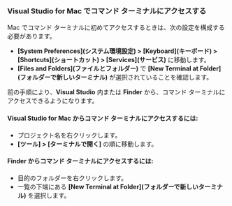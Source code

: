 ### <a name="accessing-a-command-terminal-on-visual-studios-for-mac"></a>Visual Studio for Mac でコマンド ターミナルにアクセスする

Mac でコマンド ターミナルに初めてアクセスするときは、次の設定を構成する必要があります。

* **[System Preferences]\(システム環境設定\) > [Keyboard]\(キーボード\) > [Shortcuts]\(ショートカット\) > [Services]\(サービス\)** に移動します。
* **[Files and Folders]\(ファイルとフォルダー\)** で **[New Terminal at Folder]\(フォルダーで新しいターミナル\)** が選択されていることを確認します。

前の手順により、**Visual Studio** 内または **Finder** から、コマンド ターミナルにアクセスできるようになります。 

#### <a name="to-access-a-command-terminal-from-visual-studio-for-mac"></a>Visual Studio for Mac からコマンド ターミナルにアクセスするには:

* プロジェクト名を右クリックします。
* **[ツール] > [ターミナルで開く]** の順に移動します。

#### <a name="to-access-a-command-terminal-from-finder"></a>Finder からコマンド ターミナルにアクセスするには:

* 目的のフォルダーを右クリックします。
* 一覧の下端にある **[New Terminal at Folder]\(フォルダーで新しいターミナル\)** を選択します。
